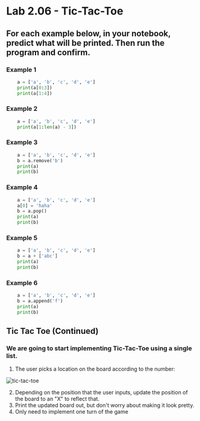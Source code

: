 # Lab 2.06 - Tic-Tac-Toe

## For each example below, in your notebook, predict what will be printed. Then run the program and confirm. 

### Example 1

```python
    a = ['a', 'b', 'c', 'd', 'e']
    print(a[0:3])
    print(a[1:4])
```

### Example 2

```python
    a = ['a', 'b', 'c', 'd', 'e']
    print(a[1:len(a) - 3])
```
### Example 3
    
```python
    a = ['a', 'b', 'c', 'd', 'e']
    b = a.remove('b')
    print(a)
    print(b)
```
### Example 4
    
```python
    a = ['a', 'b', 'c', 'd', 'e']
    a[0] = 'haha'
    b = a.pop()
    print(a)
    print(b)
```
### Example 5
    
```python
    a = ['a', 'b', 'c', 'd', 'e']
    b = a + ['abc']
    print(a)
    print(b)
```
### Example 6
    
```python
    a = ['a', 'b', 'c', 'd', 'e']
    b = a.append('f')
    print(a)
    print(b)
```

## Tic Tac Toe (Continued)
### We are going to start implementing Tic-Tac-Toe using a single list.
1. The user picks a location on the board according to the number:
  
  ![tic-tac-toe](https://encrypted-tbn3.gstatic.com/images?q=tbn:ANd9GcRrA_MowUM-KZXl1CpkrQhi8W505dM3cxZG1787i9qFz8KefqFkIQ)
  
2. Depending on the position that the user inputs, update the position of the board to an "X" to reflect that.
3. Print the updated board out, but don't worry about making it look pretty.
4. Only need to implement one turn of the game
